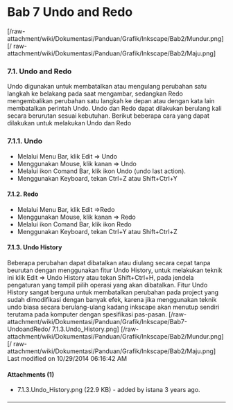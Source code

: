 # Bab 7 Undo and Redo
[/raw-attachment/wiki/Dokumentasi/Panduan/Grafik/Inkscape/Bab2/Mundur.png] [/
raw-attachment/wiki/Dokumentasi/Panduan/Grafik/Inkscape/Bab2/Maju.png]

### 7.1. Undo and Redo
Undo digunakan untuk membatalkan atau mengulang perubahan satu langkah ke
belakang pada saat mengambar, sedangkan Redo mengembalikan perubahan satu
langkah ke depan atau dengan kata lain membatalkan perintah Undo.
Undo dan Redo dapat dilakukan berulang kali secara berurutan sesuai kebutuhan.
Berikut beberapa cara yang dapat dilakukan untuk melakukan Undo dan Redo
### 7.1.1. Undo
  * Melalui Menu Bar, klik Edit => Undo
  * Menggunakan Mouse, klik kanan => Undo
  * Melalui ikon Comand Bar, klik ikon Undo (undo last action).
  * Menggunakan Keyboard, tekan Ctrl+Z atau Shift+Ctrl+Y
#### 7.1.2. Redo
  * Melalui Menu Bar, klik Edit =>Redo
  * Menggunakan Mouse, klik kanan => Redo
  * Melalui ikon Comand Bar, klik ikon Redo
  * Menggunakan Keyboard, tekan Ctrl+Y atau Shift+Ctrl+Z
#### 7.1.3. Undo History
Beberapa perubahan dapat dibatalkan atau diulang secara cepat tanpa beurutan
dengan menggunakan fitur Undo History, untuk melakukan teknik ini klik Edit =>
Undo History atau tekan Shift+Ctrl+H, pada jendela pengaturan yang tampil pilih
operasi yang akan dibatalkan.
Fitur Undo History sangat berguna untuk membatalkan perubahan pada project yang
sudah dimodifikasi dengan banyak efek, karena jika menggunakan teknik undo
biasa secara berulang-ulang kadang inkscape akan menutup sendiri terutama pada
komputer dengan spesifikasi pas-pasan.
[/raw-attachment/wiki/Dokumentasi/Panduan/Grafik/Inkscape/Bab7-UndoandRedo/
7.1.3.Undo_History.png]
[/raw-attachment/wiki/Dokumentasi/Panduan/Grafik/Inkscape/Bab2/Mundur.png] [/
raw-attachment/wiki/Dokumentasi/Panduan/Grafik/Inkscape/Bab2/Maju.png]
Last modified on 10/29/2014 06:16:42 AM
#### Attachments (1)
  * 7.1.3.Undo_History.png​ (22.9 KB) - added by istana 3 years ago.
#### 
    
 
 
 
 
 
---
 
